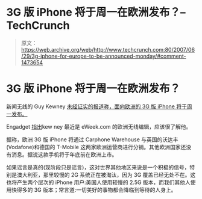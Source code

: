 # 3G 版 iPhone 将于周一在欧洲发布？–TechCrunch

> 原文：<https://web.archive.org/web/http://www.techcrunch.com:80/2007/06/29/3g-iphone-for-europe-to-be-announced-monday/#comment-1473654>

# 3G 版 iPhone 将于周一在欧洲发布？

新闻无线的 Guy Kewney [未经证实的报道称，面向欧洲的 3G 版 iPhone 将于周一发布。](https://web.archive.org/web/20220629003801/http://www.newswireless.net/index.cfm/article/3466)

Engadget [指出](https://web.archive.org/web/20220629003801/http://www.engadgetmobile.com/2007/06/29/3g-iphone-for-europe-to-be-announced-monday/)kew ney 最近是 eWeek.com 的欧洲无线编辑，应该很了解他。

据称，欧洲 3G 版 iPhone 将通过 Carphone Warehouse 与英国的沃达丰(Vodafone)和德国的 T-Mobile 这两家欧洲运营商进行分销。其他欧洲国家还没有消息。据说这款手机将于年底前在欧洲上市。

如果谣言是真的(现阶段只是谣言)，这对世界其他地区来说是一个积极的信号，特别是澳大利亚，那里较慢的 2G 系统正在被淘汰，因为 3G 覆盖已经无处不在。这也将产生两个层次的 iPhone 用户:美国人使用较慢的 2.5G 版本，而我们其他人使用快得多的 3G 版本；常言道:一切美好的事物都会降临到等待的人身上。